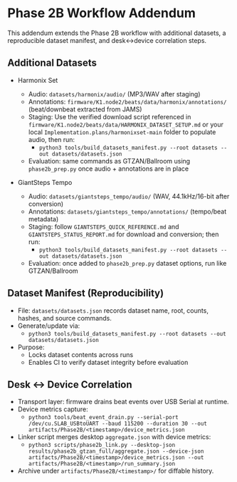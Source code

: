 # Phase 2B Workflow Addendum

This addendum extends the Phase 2B workflow with additional datasets, a reproducible dataset manifest, and desk↔device correlation steps.

## Additional Datasets

- Harmonix Set
  - Audio: `datasets/harmonix/audio/` (MP3/WAV after staging)
  - Annotations: `firmware/K1.node2/beats/data/harmonix/annotations/` (beat/downbeat extracted from JAMS)
  - Staging: Use the verified download script referenced in `firmware/K1.node2/beats/data/HARMONIX_DATASET_SETUP.md` or your local `Implementation.plans/harmonixset-main` folder to populate audio, then run:
    - `python3 tools/build_datasets_manifest.py --root datasets --out datasets/datasets.json`
  - Evaluation: same commands as GTZAN/Ballroom using `phase2b_prep.py` once audio + annotations are in place

- GiantSteps Tempo
  - Audio: `datasets/giantsteps_tempo/audio/` (WAV, 44.1kHz/16-bit after conversion)
  - Annotations: `datasets/giantsteps_tempo/annotations/` (tempo/beat metadata)
  - Staging: follow `GIANTSTEPS_QUICK_REFERENCE.md` and `GIANTSTEPS_STATUS_REPORT.md` for download and conversion; then run:
    - `python3 tools/build_datasets_manifest.py --root datasets --out datasets/datasets.json`
  - Evaluation: once added to `phase2b_prep.py` dataset options, run like GTZAN/Ballroom

## Dataset Manifest (Reproducibility)

- File: `datasets/datasets.json` records dataset name, root, counts, hashes, and source commands.
- Generate/update via:
  - `python3 tools/build_datasets_manifest.py --root datasets --out datasets/datasets.json`
- Purpose:
  - Locks dataset contents across runs
  - Enables CI to verify dataset integrity before evaluation

## Desk ↔ Device Correlation

- Transport layer: firmware drains beat events over USB Serial at runtime.
- Device metrics capture:
  - `python3 tools/beat_event_drain.py --serial-port /dev/cu.SLAB_USBtoUART --baud 115200 --duration 30 --out artifacts/Phase2B/<timestamp>/device_metrics.json`
- Linker script merges desktop `aggregate.json` with device metrics:
  - `python3 scripts/phase2b_link.py --desktop-json results/phase2b_gtzan_full/aggregate.json --device-json artifacts/Phase2B/<timestamp>/device_metrics.json --out artifacts/Phase2B/<timestamp>/run_summary.json`
- Archive under `artifacts/Phase2B/<timestamp>/` for diffable history.

